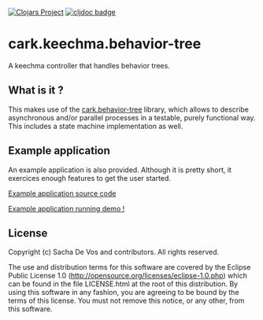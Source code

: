 [![Clojars Project](https://img.shields.io/clojars/v/cark/cark.keechma.behavior-tree.svg)](https://clojars.org/cark/cark.keechma.behavior-tree) [![cljdoc badge](https://cljdoc.org/badge/cark/cark.keechma.behavior-tree)](https://cljdoc.org/d/cark/cark.keeshma.behavior-tree/CURRENT)
# cark.keechma.behavior-tree
A keechma controller that handles behavior trees.

## What is it ? 
This makes use of the [cark.behavior-tree](https://github.com/cark/cark.behavior-tree) library, which allows to describe asynchronous and/or parallel processes in a testable, purely functional way. This includes a state machine implementation as well.

## Example application
An example application is also provided. Although it is pretty short, it exercices enough features to get the user started.

[Example application source code](https://github.com/cark/cark.keechma.behavior-tree/tree/master/src/example/cark/keechma/behavior_tree/example)

[Example application running demo !](https://cark.github.io/cark.keechma.behavior-tree/)

## License
Copyright (c) Sacha De Vos and contributors. All rights reserved.

The use and distribution terms for this software are covered by the Eclipse Public License 1.0 (http://opensource.org/licenses/eclipse-1.0.php) which can be found in the file LICENSE.html at the root of this distribution. By using this software in any fashion, you are agreeing to be bound by the terms of this license. You must not remove this notice, or any other, from this software.
